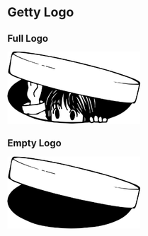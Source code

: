 # Getty Logo

## Full Logo

<img alt="Getty Logo (Full)" src="getty-full.svg" width="300">

## Empty Logo

<img alt="Getty Logo (Empty)" src="getty-empty.svg" width="300">

